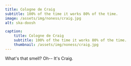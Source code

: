 ```yaml
---
title: Cologne de Craig
subtitle: 100% of the time it works 80% of the time.
image: /assets/img/noness/craig.jpg
alt: ska-doosh

caption:
    title: Cologne de Craig
    subtitle: 100% of the time it works 80% of the time.
    thumbnail: /assets/img/noness/craig.jpg
---
```


What's that smell?  Oh-- It's Craig.